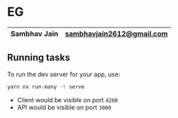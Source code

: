 # EG

|Sambhav Jain|[sambhavjain2612@gmail.com](mailto:sambhavjain2612@gmail.com)|
|---|---|

## Running tasks

To run the dev server for your app, use:

```sh
yarn nx run-many -t serve
```

- Client would be visible on port `4200`
- API would be visible on port `3000`
